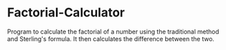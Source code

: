 # Factorial-Calculator
Program to calculate the factorial of a number using the traditional method and Sterling's formula. It then calculates the difference between the two.
